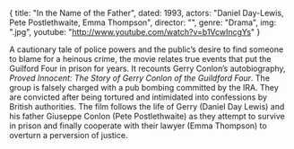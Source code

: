{
  title: "In the Name of the Father",
  dated: 1993,
  actors: "Daniel Day-Lewis, Pete Postlethwaite, Emma Thompson",
  director: "",
  genre: "Drama",
  img: ".jpg",
  youtube: "http://www.youtube.com/watch?v=b1VcwIncgYs"
}

A cautionary tale of police powers and the public’s desire to find someone to blame for a heinous crime, the movie relates true events that put the Guilford Four in prison for years. It recounts Gerry Conlon’s autobiography, _Proved Innocent: The Story of Gerry Conlon of the Guildford Four_. The group is falsely charged with a pub bombing committed by the IRA. They are convicted after being tortured and intimidated into confessions by British authorities. The film follows the life of Gerry (Daniel Day Lewis) and his father Giuseppe Conlon (Pete Postlethwaite) as they attempt to survive in prison and finally cooperate with their lawyer (Emma Thompson) to overturn a perversion of justice. 
